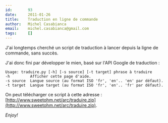 ```yaml
---
id:       93
date:     2011-01-26
title:    Traduction en ligne de commande
author:   Michel Casabianca
email:    michel.casabianca@gmail.com
tags:     []
---
```


J'ai longtemps cherché un script de traduction à lancer depuis la ligne de commande, sans succès.

<!--more-->

J'ai donc fini par développer le mien, basé sur l'API Google de traduction :

```
Usage: traduire.py [-h] [-s source] [-t target] phrase à traduire
-h         Afficher cette page d'aide.
-s source  Langue source (au format ISO 'fr', 'en'.. 'en' par défaut).
-t target  Langue target (au format ISO 'fr', 'en'.. 'fr' par défaut).
```

On peut télécharger ce script à cette adresse : [http://www.sweetohm.net/arc/traduire.zip](http://www.sweetohm.net/arc/traduire.zip).

*Enjoy!*

